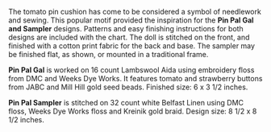 The tomato pin cushion has come to be considered a symbol of needlework and sewing. This popular motif provided the inspiration for the **Pin Pal Gal and Sampler** designs. Patterns and easy finishing instructions for both designs are included with the chart. The doll is stitched on the front, and finished with a cotton print fabric for the back and base. The sampler may be finished flat, as shown, or mounted in a traditional frame.

**Pin Pal Gal** is worked on 16 count Lambswool Aida using embroidery floss from DMC and Weeks Dye Works. It features tomato and strawberry buttons from JABC and Mill Hill gold seed beads.
Finished size: 6 x 3 1/2 inches.

**Pin Pal Sampler** is stitched on 32 count white Belfast Linen using DMC floss, Weeks Dye Works floss and Kreinik gold braid.
Design size: 8 1/2 x 8 1/2 inches.
